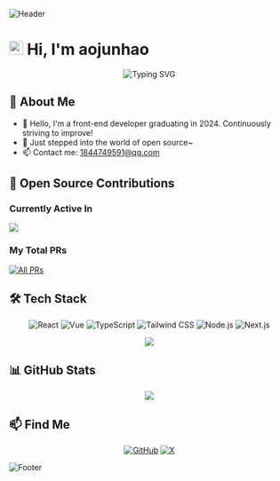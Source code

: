 ![Header](https://capsule-render.vercel.app/api?type=waving&color=gradient&height=200&section=header&text=Hi%20I'm%20aojunhao&fontSize=50&animation=fadeIn&fontAlignY=35)

# <img src="https://media.giphy.com/media/hvRJCLFzcasrR4ia7z/giphy.gif" width="25px"> Hi, I'm aojunhao

<div align="center">
  <img src="https://readme-typing-svg.demolab.com?font=Fira+Code&pause=1000&width=435&lines=Front-end+Developer;Open+Source+Enthusiast;Always+learning+new+things" alt="Typing SVG" />
</div>

## 🚀 About Me

- 🔭 Hello, I'm a front-end developer graduating in 2024. Continuously striving to improve!
- 🌱 Just stepped into the world of open source~
- 📫 Contact me: [1844749591@qq.com](mailto:1844749591@qq.com)

## 🤝 Open Source Contributions

### Currently Active In

<a href="https://github.com/ant-design/ant-design">
  <img align="center" src="https://github-readme-stats.vercel.app/api/pin/?username=ant-design&repo=ant-design&theme=radical" />
</a>

### My Total PRs

[![All PRs](https://img.shields.io/badge/All%20PRs-View%20on%20GitHub-blue?style=flat-square)](https://github.com/search?q=is%3Apr+author%3Aaojunhao123+is%3Amerged&type=pullrequests)

## 🛠️ Tech Stack

<div align="center">
  
![React](https://img.shields.io/badge/-React-61DAFB?style=for-the-badge&logo=react&logoColor=black)
![Vue](https://img.shields.io/badge/-Vue-4FC08D?style=for-the-badge&logo=vue.js&logoColor=white)
![TypeScript](https://img.shields.io/badge/-TypeScript-3178C6?style=for-the-badge&logo=typescript&logoColor=white)
![Tailwind CSS](https://img.shields.io/badge/-Tailwind%20CSS-38B2AC?style=for-the-badge&logo=tailwind-css&logoColor=white)
![Node.js](https://img.shields.io/badge/-Node.js-339933?style=for-the-badge&logo=node.js&logoColor=white)
![Next.js](https://img.shields.io/badge/-Next.js-000000?style=for-the-badge&logo=next.js&logoColor=white)

</div>

<div align="center">
  <img src="https://github-readme-stats.vercel.app/api/top-langs/?username=aojunhao123&layout=compact&theme=radical" />
</div>

## 📊 GitHub Stats

<div align="center">
  <img src="https://github-readme-activity-graph.vercel.app/graph?username=aojunhao123&theme=react-dark" />
</div>

## 📫 Find Me

<div align="center">
  
[![GitHub](https://img.shields.io/badge/-GitHub-181717?style=for-the-badge&logo=github&logoColor=white)](https://github.com/aojunhao123)
[![X](https://img.shields.io/badge/-X-000000?style=for-the-badge&logo=x&logoColor=white)](https://x.com/AlanCam16356452)

</div>

![Footer](https://capsule-render.vercel.app/api?type=waving&color=gradient&height=100&section=footer)

